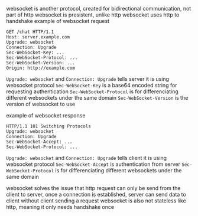 websocket is another protocol, created for bidirectional communication, not part of http
websocket is presistent, unlike http
websocket uses http to handshake
example of websocket request
```
GET /chat HTTP/1.1
Host: server.example.com
Upgrade: websocket
Connection: Upgrade
Sec-WebSocket-Key: ...
Sec-WebSocket-Protocol: ...
Sec-WebSocket-Version: ...
Origin: http://example.com
```

`Upgrade: websocket` and `Connection: Upgrade` tells server it is using websocket protocol
`Sec-WebSocket-Key` is a base64 encoded string for requesting authentication
`Sec-WebSocket-Protocol` is for differenciating different websockets under the same domain
`Sec-WebSocket-Version` is the version of websocket to use

example of websocket response
```
HTTP/1.1 101 Switching Protocols
Upgrade: websocket
Connection: Upgrade
Sec-WebSocket-Accept: ...
Sec-WebSocket-Protocol: ...
```
`Upgrade: websocket` and `Connection: Upgrade` tells client it is using websocket protocol
`Sec-WebSocket-Accept` is authentication from server
`Sec-WebSocket-Protocol` is for differenciating different websockets under the same domain

websocket solves the issue that http request can only be send from the client to server, once a connection is established, server can send data to client without client sending a request
websocket is also not stateless like http, meaning it only needs handshake once